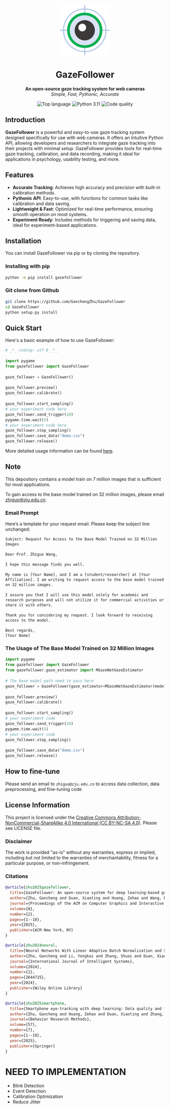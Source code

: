 <div align="center">
  <a href="https://github.com/GanchengZhu/GazeFollower">
    <img width="160" height="160" src="https://raw.githubusercontent.com/GanchengZhu/GazeFollower/main/gazefollower/res/image/gazefollower.png">
  </a>

  <h1>GazeFollower</h1>

<b>An open-source gaze tracking system for web cameras</b><br/>
<i>Simple, Fast, Pythonic, Accurate</i><br/>

<p>
    <img src="https://img.shields.io/github/languages/top/ganchengzhu/gazefollower" alt="Top language">
    <img src="https://img.shields.io/badge/python-3.11-blue" alt="Python 3.11">
    <img src="https://img.shields.io/codacy/grade/e21ccd9e469d4b9abd69efeaaa587cc2" alt="Code quality">
</p>
</div>

## Introduction

**GazeFollower** is a powerful and easy-to-use gaze tracking system designed specifically for use with web cameras. It
offers an intuitive Python API, allowing developers and researchers to integrate gaze tracking into their projects with
minimal setup. GazeFollower provides tools for real-time gaze tracking, calibration, and data recording, making it ideal
for applications in psychology, usability testing, and more.

## Features

- **Accurate Tracking**: Achieves high accuracy and precision with built-in calibration methods.
- **Pythonic API**: Easy-to-use, with functions for common tasks like calibration and data saving.
- **Lightweight & Fast**: Optimized for real-time performance, ensuring smooth operation on most systems.
- **Experiment Ready**: Includes methods for triggering and saving data, ideal for experiment-based applications.

## Installation

You can install GazeFollower via pip or by cloning the repository.

### Installing with pip

```bash
python -m pip install gazefollower
```

### Git clone from Github

```bash
git clone https://github.com/GanchengZhu/GazeFollower
cd GazeFollower
python setup.py install
```

## Quick Start

Here's a basic example of how to use GazeFollower:

```python
# _*_ coding: utf-8 _*_

import pygame
from gazefollower import GazeFollower

gaze_follower = GazeFollower()

gaze_follower.preview()
gaze_follower.calibrate()

gaze_follower.start_sampling()
# your experiment code here
gaze_follower.send_trigger(10)
pygame.time.wait(5)
# your experiment code here
gaze_follower.stop_sampling()
gaze_follower.save_data("demo.csv")
gaze_follower.release()
```

More detailed usage information can be found [here](MORE_INFO.md).

## Note

This depository contains a model train on 7 million images that is sufficient for most applications. 

To gain access to the base model trained on 32 million images, please email zhiguo@zju.edu.cn.

### Email Prompt

Here’s a template for your request email. Please keep the subject line unchanged:

```
Subject: Request for Access to the Base Model Trained on 32 Million Images

Dear Prof. Zhiguo Wang,

I hope this message finds you well.

My name is [Your Name], and I am a [student/researcher] at [Your Affiliation]. I am writing to request access to the base model trained on 32 million images.

I assure you that I will use this model solely for academic and research purposes and will not utilize it for commercial activities or share it with others.

Thank you for considering my request. I look forward to receiving access to the model.

Best regards,
[Your Name]
```

### The Usage of The Base Model Trained on 32 Million Images

```python
import pygame
from gazefollower import GazeFollower
from gazefollower.gaze_estimator import MGazeNetGazeEstimator

# The base model path need to pass here
gaze_follower = GazeFollower(gaze_estimator=MGazeNetGazeEstimator(model_path='path to model'))

gaze_follower.preview()
gaze_follower.calibrate()

gaze_follower.start_sampling()
# your experiment code
gaze_follower.send_trigger(10)
pygame.time.wait(5)
# your experiment code
gaze_follower.stop_sampling()

gaze_follower.save_data("demo.csv")
gaze_follower.release()
```

## How to fine-tune

Please send an email to `zhiguo@zju.edu.cn` to access data collection, data preprocessing, and fine-tuning code

## License Information

This project is licensed under
the [Creative Commons Attribution-NonCommercial-ShareAlike 4.0 International (CC BY-NC-SA 4.0)](https://creativecommons.org/licenses/by-nc-sa/4.0/).
Please see LICENSE file.

### Disclaimer

The work is provided "as-is" without any warranties, express or implied, including but not limited to the warranties of
merchantability, fitness for a particular purpose, or non-infringement.


### Citations

```BibTeX
@article{zhu2025gazefollower,
  title={GazeFollower: An open-source system for deep learning-based gaze tracking with web cameras},
  author={Zhu, Gancheng and Duan, Xiaoting and Huang, Zehao and Wang, Rong and Zhang, Shuai and Wang, Zhiguo},
  journal={Proceedings of the ACM on Computer Graphics and Interactive Techniques},
  volume={8},
  number={2},
  pages={1--18},
  year={2025},
  publisher={ACM New York, NY}
}
```

```BibTeX
@article{zhu2024neural,
  title={Neural Networks With Linear Adaptive Batch Normalization and Swarm Intelligence Calibration for Real-Time Gaze Estimation on Smartphones},
  author={Zhu, Gancheng and Li, Yongkai and Zhang, Shuai and Duan, Xiaoting and Huang, Zehao and Yao, Zhaomin and Wang, Rong and Wang, Zhiguo},
  journal={International Journal of Intelligent Systems},
  volume={2024},
  number={1},
  pages={2644725},
  year={2024},
  publisher={Wiley Online Library}
}
```

```BibTeX
@article{zhu2025smartphone,
  title={Smartphone eye-tracking with deep learning: Data quality and field testing},
  author={Zhu, Gancheng and Huang, Zehao and Duan, Xiaoting and Zhang, Shuai and Wang, Rong and Li, Yongkai and Wang, Zhiguo},
  journal={Behavior Research Methods},
  volume={57},
  number={7},
  pages={1--19},
  year={2025},
  publisher={Springer}
}
```

# NEED TO IMPLEMENTATION

- Blink Detection
- Event Detection
- Calibration Optimization
- Reduce Jitter
